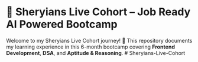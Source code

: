 # 🚀 Sheryians Live Cohort – Job Ready AI Powered Bootcamp

Welcome to my Sheryians Live Cohort journey! 🌟 This repository documents my learning experience in this 6-month bootcamp covering **Frontend Development**, **DSA**, and **Aptitude & Reasoning**.
#   S h e r y i a n s - L i v e - C o h o r t  
 